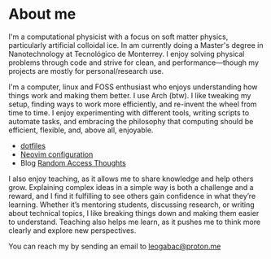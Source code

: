 # About me

I'm a computational physicist with a focus on soft matter physics, particularly artificial colloidal ice. In am currently doing a Master's degree in Nanotechnology at Tecnológico de Monterrey. I enjoy solving physical problems through code and strive for clean, and performance—though my projects are mostly for personal/research use.

I'm a computer, linux and FOSS enthusiast who enjoys understanding how things work and making them better. I use Arch (btw). I like tweaking my setup, finding ways to work more efficiently, and re-invent the wheel from time to time. I enjoy experimenting with different tools, writing scripts to automate tasks, and embracing the philosophy that computing should be efficient, flexible, and, above all, enjoyable. 

- [dotfiles](https://github.com/leogabac/dotfiles) 
- [Neovim configuration](https://github.com/leogabac/leovim)
- Blog [Random Access Thoughts](https://leogabac.github.io/RandomAccessThoughts/)

I also enjoy teaching, as it allows me to share knowledge and help others grow. Explaining complex ideas in a simple way is both a challenge and a reward, and I find it fulfilling to see others gain confidence in what they’re learning. Whether it’s mentoring students, discussing research, or writing about technical topics, I like breaking things down and making them easier to understand. Teaching also helps me learn, as it pushes me to think more clearly and explore new perspectives.

You can reach my by sending an email to leogabac@proton.me
